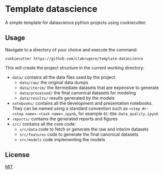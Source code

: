 # Template datascience

A simple template for datascience python projects using cookiecutter.

## Usage

Navigate to a directory of your choice and execute the command:

```
cookiecutter https://github.com/clabrugere/template-datascience
```

This will create the project structure in the current working directory:
- ```data/``` contains all the data files used by the project:
	- ```data/raw/``` the original data dumps
	- ```data/iterim/``` the itermediate datasets that are expensive to generate
	- ```data/processed/``` the final canonical datasets for modeling
	- ```data/results/``` results generated by the models
- ```notebooks/``` contains all the development and presentation notebooks. They can be named using a standard convention such as ```<step #>-<step name>-<task name>.ipynb```, for example ```01-EDA-Data_quality.ipynb```
- ```reports/``` contains the generated reports and figures
- ```src/``` contains all the core code:
	- ```src/data``` code to fetch or generate the raw and interim datasets
	- ```src/features``` code to generate the final canonical datasets
	- ```src/models``` code implementing the models

## License

[MIT](LICENSE)